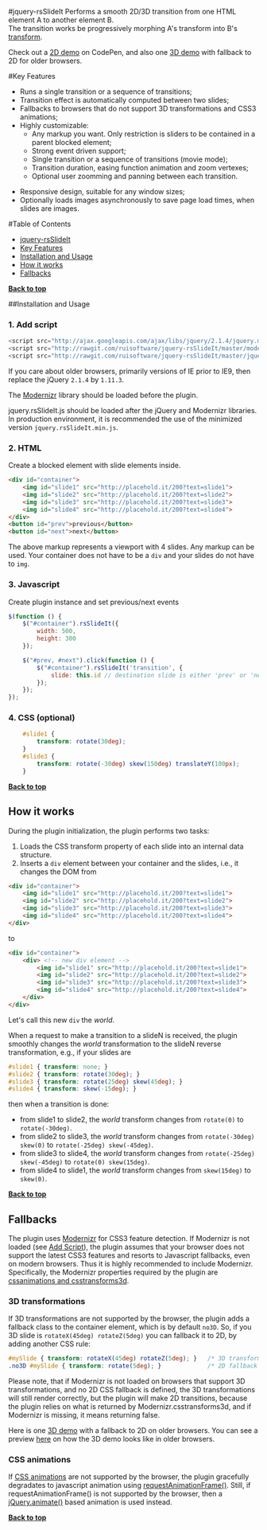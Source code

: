 #jquery-rsSlideIt
Performs a smooth 2D/3D transition from one HTML element A to another element B.<br>
The transition works be progressively morphing A's transform into B's [transform](https://developer.mozilla.org/en-US/docs/Web/CSS/transform "Transform documentation").

Check out a [2D demo](http://codepen.io/ruisoftware/pen/GpyEyG "on CodePen") on CodePen, and also one
[3D demo](http://codepen.io/ruisoftware/pen/xwNrqM "on CodePen") with fallback to 2D for older browsers.

#Key Features
 - Runs a single transition or a sequence of transitions;
 - Transition effect is automatically computed between two slides;
 - Fallbacks to browsers that do not support 3D transformations and CSS3 animations;
 - Highly customizable:
 	- Any markup you want. Only restriction is sliders to be contained in a parent blocked element;
 	- Strong event driven support;
 	- Single transition or a sequence of transitions (movie mode);
 	- Transition duration, easing function animation and zoom vertexes;
 	- Optional user zoomming and panning between each transition.
 * Responsive design, suitable for any window sizes;
 * Optionally loads images asynchronously to save page load times, when slides are images.
 
#Table of Contents
- [jquery-rsSlideIt](#jquery-rsslideit)
- [Key Features](#key-features)
- [Installation and Usage](#installation-and-usage)
- [How it works](#how-it-works)
- [Fallbacks](#fallbacks)

**[Back to top](#table-of-contents)**

##Installation and Usage

### 1. Add script
````javascript
<script src="http://ajax.googleapis.com/ajax/libs/jquery/2.1.4/jquery.min.js"></script>
<script src="http://rawgit.com/ruisoftware/jquery-rsSlideIt/master/modernizr.js"></script>
<script src="http://rawgit.com/ruisoftware/jquery-rsSlideIt/master/jquery.rsSlideIt.js"></script>
````
If you care about older browsers, primarily versions of IE prior to IE9, then replace the jQuery `2.1.4` by `1.11.3`.

The [Modernizr](#fallbacks) library should be loaded before the plugin.

jquery.rsSlideIt.js should be loaded after the jQuery and Modernizr libraries. In production environment, it is recommended the use of the minimized version `jquery.rsSlideIt.min.js`.

### 2. HTML
Create a blocked element with slide elements inside.
````html
<div id="container">
	<img id="slide1" src="http://placehold.it/200?text=slide1">
	<img id="slide2" src="http://placehold.it/200?text=slide2">
	<img id="slide3" src="http://placehold.it/200?text=slide3">
	<img id="slide4" src="http://placehold.it/200?text=slide4">
</div>
<button id="prev">previous</button>
<button id="next">next</button>
````
The above markup represents a viewport with 4 slides.
Any markup can be used. Your container does not have to be a `div` and your slides do not have to `img`.

### 3. Javascript
Create plugin instance and set previous/next events
````javascript
$(function () {
	$("#container").rsSlideIt({
		width: 500,
		height: 300
	});

	$("#prev, #next").click(function () {
		$("#container").rsSlideIt('transition', {
			slide: this.id // destination slide is either 'prev' or 'next', depending on which button is pressed
		});
	});
});
````

### 4. CSS (optional)
````css
	#slide1 {
		transform: rotate(30deg);
	}
	#slide3 {
		transform: rotate(-30deg) skew(150deg) translateY(100px);
	}
````

**[Back to top](#table-of-contents)**

## How it works
During the plugin initialization, the plugin performs two tasks:
 1. Loads the CSS transform property of each slide into an internal data structure.
 2. Inserts a `div` element between your container and the slides, i.e., it changes the DOM from
````html
<div id="container">
	<img id="slide1" src="http://placehold.it/200?text=slide1">
	<img id="slide2" src="http://placehold.it/200?text=slide2">
	<img id="slide3" src="http://placehold.it/200?text=slide3">
	<img id="slide4" src="http://placehold.it/200?text=slide4">
</div>
````
to
````html
<div id="container">
	<div> <!-- new div element -->
		<img id="slide1" src="http://placehold.it/200?text=slide1">
		<img id="slide2" src="http://placehold.it/200?text=slide2">
		<img id="slide3" src="http://placehold.it/200?text=slide3">
		<img id="slide4" src="http://placehold.it/200?text=slide4">
	</div>
</div>
````
Let's call this new `div` the *world*.

When a request to make a transition to a slideN is received, the plugin smoothly changes the *world* transformation to the slideN reverse transformation, e.g., if your slides are
````css
#slide1 { transform: none; }
#slide2 { transform: rotate(30deg); }
#slide3 { transform: rotate(25deg) skew(45deg); }
#slide4 { transform: skew(-15deg); }
````
then when a transition is done:
 * from slide1 to slide2, the *world* transform changes from `rotate(0)` to `rotate(-30deg)`.
 * from slide2 to slide3, the *world* transform changes from `rotate(-30deg) skew(0)` to `rotate(-25deg) skew(-45deg)`.
 * from slide3 to slide4, the *world* transform changes from `rotate(-25deg) skew(-45deg)` to `rotate(0) skew(15deg)`.
 * from slide4 to slide1, the *world* transform changes from `skew(15deg)` to `skew(0)`.


**[Back to top](#table-of-contents)**

## Fallbacks
The plugin uses [Modernizr](https://modernizr.com/) for CSS3 feature detection. If Modernizr is not loaded (see [Add Script](#installation-and-usage)), the plugin assumes that your browser does not support the latest CSS3 features and resorts to Javascript fallbacks, even on modern browsers. Thus it is highly recommended to include Modernizr. Specifically, the Modernizr properties required by the plugin are [cssanimations and csstransforms3d](https://modernizr.com/download?cssanimations-csstransforms3d-setclasses).

### 3D transformations
If 3D transformations are not supported by the browser, the plugin adds a fallback class to the container element, which is by default `no3D`.
So, if you 3D slide is `rotateX(45deg) rotateZ(5deg)` you can fallback it to 2D, by adding another CSS rule:
````css
#mySlide { transform: rotateX(45deg) rotateZ(5deg); }   /* 3D transformation */
.no3D #mySlide { transform: rotate(5deg); }             /* 2D fallback for older browsers */
````
Please note, that if Modernizr is not loaded on browsers that support 3D transformations, and no 2D CSS fallback is defined, the 3D transformations will still render correctly, but the plugin will make 2D transitions, because the plugin relies on what is returned by Modernizr.csstransforms3d, and if Modernizr is missing, it means returning false.

Here is one [3D demo](http://codepen.io/ruisoftware/pen/xwNrqM "on CodePen") with a fallback to 2D on older browsers. You can see a preview [here](http://codepen.io/ruisoftware/pen/avrwLX) on how the 3D demo looks like in older browsers.

### CSS animations
If [CSS animations](https://developer.mozilla.org/en-US/docs/Web/CSS/CSS_Animations/Using_CSS_animations) are not supported by the browser, the plugin gracefully degradates to javascript animation using [requestAnimationFrame()](https://developer.mozilla.org/en-US/docs/Web/API/window/requestAnimationFrame).
Still, if requestAnimationFrame() is not supported by the browser, then a [jQuery.animate()](http://api.jquery.com/animate/) based animation is used instead.


**[Back to top](#table-of-contents)**
